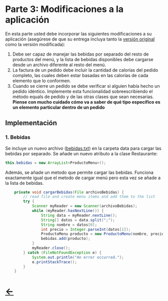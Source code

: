 # Parte 3: Modificaciones a la aplicación

En esta parte usted debe incorporar las siguientes modificaciones a su aplicación (asegúrese de que su entrega 
incluya tanto la [versión original](https://github.com/DPOO202202-AM/taller-2/releases/tag/v2.4) como la versión modificada):
1. Debe ser capaz de manejar las bebidas por separado del resto de productos del menú, y la lista de bebidas 
disponibles debe cargarse desde un archivo diferente al resto del menú.
2. La factura de un pedido debe incluir la cantidad de calorías del pedido completo, las cuales deben estar 
basadas en las calorías de cada elemento que lo conformen.
3. Cuando se cierre un pedido se debe verificar si alguien había hecho un pedido idéntico. Implemente esta 
funcionalidad sobreescribiendo el método equals de pedido y de las otras clases que sean necesarias.
**Piense con mucho cuidado cómo va a saber de qué tipo específico es un elemento particular dentro de 
un pedido**

## Implementación

### 1. Bebidas

Se incluye un nuevo archivo ([bebidas.txt](../data/bebidas.txt)) en la carpeta data para cargar las bebidas por separado. Se añade un nuevo atributo a la clase Restaurante:
```java
this.bebidas = new ArrayList<ProductoMenu>();
```

Además, se añade un metodo que permite cargar las bebidas. Funciona exactamente igual que el metodo de cargar menú pero esta vez se añade a la lista de bebidas.

```java
    private void cargarBebidas(File archivoBebidas) {
        // read file and create menu items and add them to the list
        try {
            Scanner myReader = new Scanner(archivoBebidas);
            while (myReader.hasNextLine()) {
                String data = myReader.nextLine();
                String[] datos = data.split(";");
                String nombre = datos[0];
                int precio = Integer.parseInt(datos[1]);
                ProductoMenu producto = new ProductoMenu(nombre, precio);
                bebidas.add(producto);
            }
            myReader.close();
        } catch (FileNotFoundException e) {
            System.out.println("An error occurred.");
            e.printStackTrace();
        }
    }
```
# [&#8592;](../README.md)